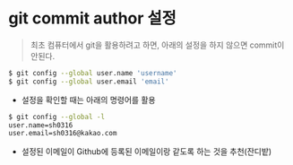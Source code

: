 # git commit author 설정



> 최초 컴퓨터에서 git을 활용하려고 하면, 아래의 설정을 하지 않으면 commit이 안된다.



```bash
$ git config --global user.name 'username'
$ git config --global user.email 'email'
```



- 설정을 확인할 때는 아래의 명령어를 활용

```bash
$ git config --global -l
user.name=sh0316
user.email=sh0316@kakao.com
```

- 설정된 이메일이 Github에 등록된 이메일이랑 같도록 하는 것을 추천(잔디밭)